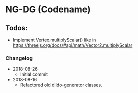 # NG-DG (Codename)


## Todos:
* Implement Vertex.multiplyScalar() like in https://threejs.org/docs/#api/math/Vector2.multiplyScalar


### Changelog
* 2018-08-26
  * Initial commit
* 2018-08-16
  * Refactored old dildo-generator classes.
